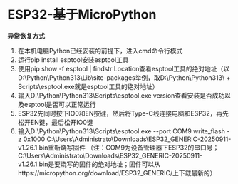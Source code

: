 # ESP32-基于MicroPython

**异常恢复方式**
1. 在本机电脑Python已经安装的前提下，进入cmd命令行模式
2. 运行pip install esptool安装esptool工具
3. 使用pip show -f esptool | findstr Location查看esptool工具的绝对地址（以D:\Python\Python313\Lib\site-packages举例，取D:\Python\Python313\ + Scripts\esptool.exe就是esptool工具的绝对地址）
4. 输入D:\Python\Python313\Scripts\esptool.exe version查看安装是否成功以及esptool是否可以正常运行
5. ESP32先同时按下IO0和EN按键，然后将Type-C线连接电脑和ESP32，再先松开EN键，最后松开IO0键
6. 输入D:\Python\Python313\Scripts\esptool.exe --port COM9 write_flash -z 0x1000 C:\Users\Administrato\Downloads\ESP32_GENERIC-20250911-v1.26.1.bin重新烧写固件
   （注：COM9为设备管理器下ESP32的串口号；C:\Users\Administrato\Downloads\ESP32_GENERIC-20250911-v1.26.1.bin是要烧写的固件的绝对地址；固件可以从https://micropython.org/download/ESP32_GENERIC/上下载最新的）

